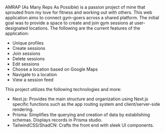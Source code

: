 AMRAP (As Many Reps As Possible) is a passion project of mine that sprouted from my love for fitness and working out with others. This web application aims to connect gym-goers across a shared platform. The initial goal was to provide a space to create and join gym sessions at user-designated locations. The following are the current features of the application:

- Unique profiles
- Create sessions
- Join sessions
- Delete sessions
- Edit sessions
- Choose a location based on Google Maps
- Navigate to a location
- View a session feed

This project utilizes the following technologies and more:

- Next.js: Provides the main structure and organization using Next.js specific functions such as the app routing system and client/server-side rendering.
- Prisma: Simplifies the querying and creation of data by establishing schemas. Displays records in Prisma studio.
- TailwindCSS/ShadCN: Crafts the front end with sleek UI components.
